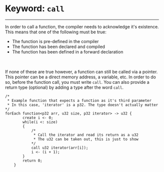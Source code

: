 # Keyword: `call`

---

In order to call a function, the compiler needs to acknowledge it's existence. This means that one of the following must be true:  
* The function is pre-defined in the compiler
* The function has been declared and compiled
* The function has been defined in a forward declaration  
<br><br>

If none of these are true however, a function can still be called via a pointer. This pointer can be a direct memory address, a variable, etc. In order to do so, before the function call, you must write `call`. You can also provide a return type (optional) by adding a type after the word `call`.
```
/* 
 * Example function that expects a function as it's third parameter
 * In this case, 'iterator' is a p32. The type doesn't actually matter
*/
forEach function<p32 arr, u32 size, p32 iterator> -> u32 {
        create i <- 0;
        while(i <: size)
        {
            /* 
             * Call the iterator and read its return as a u32 
             * The u32 can be taken out, this is just to show
            */
            call u32 iterator(arr[i]);
            i <- (i + 1);
        }
        return 0;
    }
```
